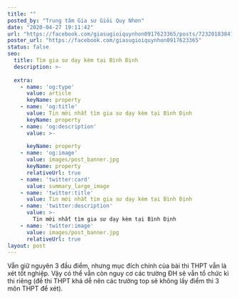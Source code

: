 ```yaml
---
title: ""
posted_by: "Trung tâm Gia sư Giỏi Quy Nhơn"
date: "2020-04-27 19:11:42"
url: "https://facebook.com/giasugioiquynhon0917623365/posts/723201838418479"
poster_url: "https://facebook.com/giasugioiquynhon0917623365"
status: false
seo:
  title: Tìm gia sư dạy kèm tại Bình Định
  description: >-
    
  extra:
    - name: 'og:type'
      value: article
      keyName: property
    - name: 'og:title'
      value: Tin mới nhất tìm gia sư dạy kèm tại Bình Định
      keyName: property
    - name: 'og:description'
      value: >-
        
      keyName: property
    - name: 'og:image'
      value: images/post_banner.jpg
      keyName: property
      relativeUrl: true
    - name: 'twitter:card'
      value: summary_large_image
    - name: 'twitter:title'
      value: Tin mới nhất tìm gia sư dạy kèm tại Bình Định
    - name: 'twitter:description'
      value: >-
        Tin mới nhất tìm gia sư dạy kèm tại Bình Định
    - name: 'twitter:image'
      value: images/post_banner.jpg
      relativeUrl: true
layout: post
---
```

Vẫn giữ nguyên 3 đầu điểm, nhưng mục đích chính của bài thi THPT vẫn là xét tốt nghiệp. Vậy có thể vẫn còn nguy cơ các trường ĐH sẽ vẫn tổ chức kì thi riêng (đề thi THPT khá dễ nên các trường top sẽ không lấy điểm thi 3 môn THPT để xét).
